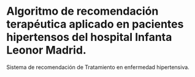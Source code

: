 # Algoritmo de recomendación terapéutica aplicado en pacientes hipertensos del hospital Infanta Leonor Madrid.
Sistema de recomendación de Tratamiento en enfermedad hipertensiva.

